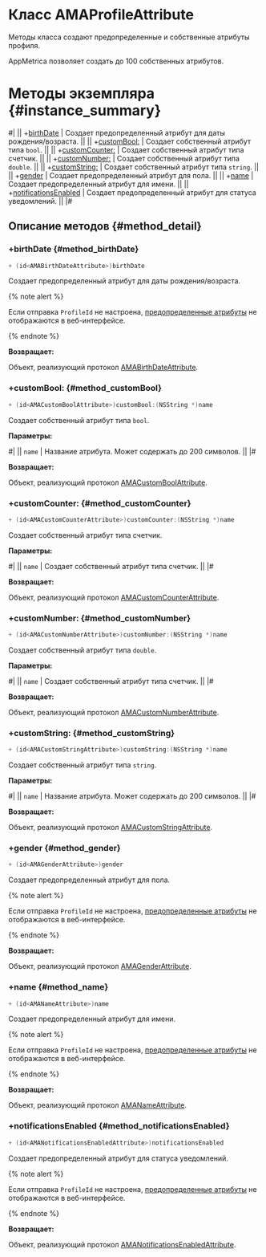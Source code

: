 # Класс AMAProfileAttribute

Методы класса создают предопределенные и собственные атрибуты профиля.

AppMetrica позволяет создать до 100 собственных атрибутов.

# Методы экземпляра {#instance_summary}

#|
|| +[birthDate](#method_birthDate) | Создает предопределенный атрибут для даты рождения/возраста. ||
|| +[customBool:](#method_customBool) | Создает собственный атрибут типа `bool`. ||
|| +[customCounter:](#method_customCounter) | Создает собственный атрибут типа счетчик. ||
|| +[customNumber:](#method_customNumber) | Создает собственный атрибут типа `double`. ||
|| +[customString:](#method_customString) | Создает собственный атрибут типа `string`. ||
|| +[gender](#method_gender) | Создает предопределенный атрибут для пола. ||
|| +[name](#method_name) | Создает предопределенный атрибут для имени. ||
|| +[notificationsEnabled](#method_notificationsEnabled) | Создает предопределенный атрибут для статуса уведомлений. ||
|#

## Описание методов {#method_detail}

### +birthDate {#method_birthDate}

```objectivec translate=no
+ (id<AMABirthDateAttribute>)birthDate
```

Создает предопределенный атрибут для даты рождения/возраста.

{% note alert %}

Если отправка `ProfileId` не настроена, [предопределенные атрибуты](../../../../data-collection/profile-attributes.md#pre-defined) не отображаются в веб-интерфейсе.

{% endnote %}

**Возвращает:**

Объект, реализующий протокол [AMABirthDateAttribute](AMABirthDateAttribute.md).

### +customBool: {#method_customBool}

```objectivec translate=no
+ (id<AMACustomBoolAttribute>)customBool:(NSString *)name
```

Создает собственный атрибут типа `bool`.

**Параметры:**

#|
|| `name` | Название атрибута. Может содержать до 200 символов. ||
|#

**Возвращает:**

Объект, реализующий протокол [AMACustomBoolAttribute](AMACustomBoolAttribute.md).

### +customCounter: {#method_customCounter}

```objectivec translate=no
+ (id<AMACustomCounterAttribute>)customCounter:(NSString *)name
```

Создает собственный атрибут типа счетчик.

**Параметры:**

#|
|| `name` | Создает собственный атрибут типа счетчик. ||
|#

**Возвращает:**

Объект, реализующий протокол [AMACustomCounterAttribute](AMACustomCounterAttribute.md).

### +customNumber: {#method_customNumber}

```objectivec translate=no
+ (id<AMACustomNumberAttribute>)customNumber:(NSString *)name
```

Создает собственный атрибут типа `double`.

**Параметры:**

#|
|| `name` | Создает собственный атрибут типа счетчик. ||
|#

**Возвращает:**

Объект, реализующий протокол [AMACustomNumberAttribute](AMACustomNumberAttribute.md).

### +customString: {#method_customString}

```objectivec translate=no
+ (id<AMACustomStringAttribute>)customString:(NSString *)name
```

Создает собственный атрибут типа `string`.

**Параметры:**

#|
|| `name` | Название атрибута. Может содержать до 200 символов. ||
|#

**Возвращает:**

Объект, реализующий протокол [AMACustomStringAttribute](AMACustomStringAttribute.md).

### +gender {#method_gender}

```objectivec translate=no
+ (id<AMAGenderAttribute>)gender
```

Создает предопределенный атрибут для пола.

{% note alert %}

Если отправка `ProfileId` не настроена, [предопределенные атрибуты](../../../../data-collection/profile-attributes.md#pre-defined) не отображаются в веб-интерфейсе.

{% endnote %}

**Возвращает:**

Объект, реализующий протокол [AMAGenderAttribute](AMAGenderAttribute.md).

### +name {#method_name}

```objectivec translate=no
+ (id<AMANameAttribute>)name
```

Создает предопределенный атрибут для имени.

{% note alert %}

Если отправка `ProfileId` не настроена, [предопределенные атрибуты](../../../../data-collection/profile-attributes.md#pre-defined) не отображаются в веб-интерфейсе.

{% endnote %}

**Возвращает:**

Объект, реализующий протокол [AMANameAttribute](AMANameAttribute.md).

### +notificationsEnabled {#method_notificationsEnabled}

```objectivec translate=no
+ (id<AMANotificationsEnabledAttribute>)notificationsEnabled
```

Создает предопределенный атрибут для статуса уведомлений.

{% note alert %}

Если отправка `ProfileId` не настроена, [предопределенные атрибуты](../../../../data-collection/profile-attributes.md#pre-defined) не отображаются в веб-интерфейсе.

{% endnote %}

**Возвращает:**

Объект, реализующий протокол [AMANotificationsEnabledAttribute](AMANotificationsEnabledAttribute.md).
